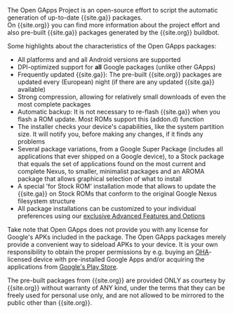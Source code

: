 The Open GApps Project is an open-source effort to script the automatic generation of up-to-date {{site.ga}} packages.<br />On {{site.org}} you can find more information about the project effort and also pre-built {{site.ga}} packages generated by the {{site.org}} buildbot.

Some highlights about the characteristics of the Open GApps packages:

- All platforms and and all Android versions are supported
- DPI-optimized support for **all** Google packages (unlike other GApps)
- Frequently updated {{site.ga}}: The pre-built {{site.org}} packages are updated every (European) night (if there are any updated {{site.ga}} available)
- Strong compression, allowing for relatively small downloads of even the most complete packages
- Automatic backup: It is not necessary to re-flash {{site.ga}} when you flash a ROM update. Most ROMs support this (addon.d) function
- The installer checks your device's capabilities, like the system partition size. It will notify you, before making any changes, if it finds any problems
- Several package variations, from a Google Super Package (includes all applications that ever shipped on a Google device), to a Stock package that equals the set of applications found on the most current and complete Nexus, to smaller, minimalist packages and an AROMA package that allows graphical selection of what to install
- A special 'for Stock ROM' installation mode that allows to update the {{site.ga}} on Stock ROMs that conform to the original Google Nexus filesystem structure
- All package installations can be customized to your individual preferences using our [exclusive Advanced Features and Options](https://github.com/opengapps/opengapps/wiki/Advanced-Features-and-Options)

Take note that Open GApps does not provide you with any license for Google's APKs included in the package.
The Open GApps packages merely provide a convenient way to sideload APKs to your device.
It is your own responsibility to obtain the proper permissions by e.g. buying an [OHA](http://www.openhandsetalliance.com)-licensed device with pre-installed Google Apps and/or acquiring the applications from [Google's Play Store](https://play.google.com/store).

The pre-built packages from {{site.org}} are provided ONLY as courtesy by {{site.org}} without warranty of ANY kind, under the terms that they can be freely used for personal use only, and are not allowed to be mirrored to the public other than {{site.org}}.
